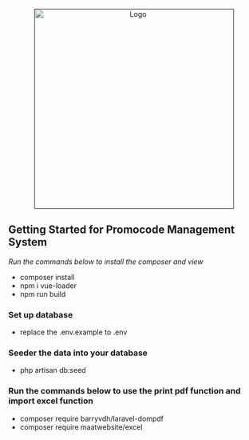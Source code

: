 <p align="center"><a href="" target="_blank"><img src="/img/logo.png" width="400" alt="Logo"></a></p>

## Getting Started for Promocode Management System

*Run the commands below to install the composer and view*

- composer install
- npm i vue-loader
- npm run build

### Set up database
- replace the .env.example to .env

### Seeder the data into your database
- php artisan db:seed

### Run the commands below to use the print pdf function and import excel function
- composer require barryvdh/laravel-dompdf
- composer require maatwebsite/excel
